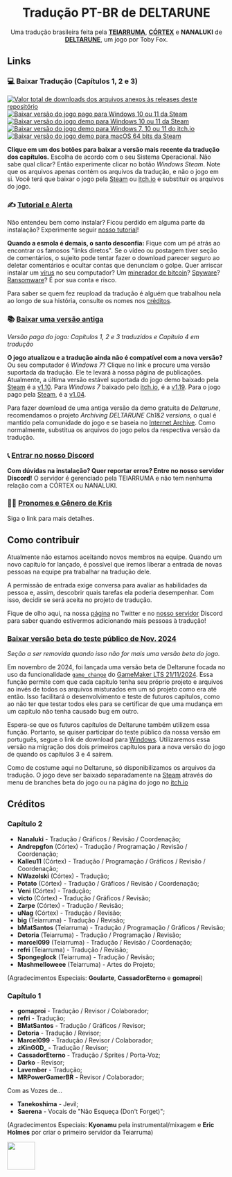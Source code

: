 <div align="center">
  <h1>Tradução PT-BR de DELTARUNE</h1>
  <p>Uma tradução brasileira feita pela <a href="https://twitter.com/teiarruma"><b>TEIARRUMA</b></a>, <a href="https://twitter.com/CortexTraducao" target="_blank"><b>CÓRTEX</b></a> e <b>NANALUKI</b>  de <a href="https://deltarune.com/"><b>DELTARUNE</b></a>, um jogo por Toby Fox. <br>
</div>

## Links

### 💻 Baixar Tradução (Capítulos 1, 2 e 3)

<p dir="auto">
    <a href="#">
        <img src="https://img.shields.io/github/downloads/teiarruma/deltarune-ptbr/total.svg?label=Total%20de%20Downloads" alt="Valor total de downloads dos arquivos anexos às releases deste repositório" title="Contagem desde outubro de 2023" />
    </a>
      <a href="https://github.com/teiarruma/deltarune-ptbr/releases/latest/download/DELTARUNEpago_PTBR_op1_Windows.zip">
        <img src="https://img.shields.io/badge/Windows_Steam_pago-0327c3" title="Baixar versão do jogo pago para Windows 10 ou 11 da Steam"/>
    </a>
    <a href="https://github.com/teiarruma/deltarune-ptbr/releases/download/1.10.7-demo/DELTARUNEdemo_PTBR_op1_Windows.zip">
        <img src="https://img.shields.io/badge/Windows_Steam_demo-0078d7" title="Baixar versão do jogo demo para Windows 10 ou 11 da Steam"/>
    </a>
    <a href="https://github.com/teiarruma/deltarune-ptbr/releases/download/1.19.2-demo/DELTARUNEdemo_PTBR_op1_Windows.zip">
        <img src="https://img.shields.io/badge/Windows_itch.io_demo-31cece" title="Baixar versão do jogo demo para Windows 7, 10 ou 11 do itch.io" />
    </a>
    <a href="https://github.com/teiarruma/deltarune-ptbr/releases/download/1.10.5/DELTARUNEdemo_PTBR_op2_MacOs64Bits.zip">
        <img src="https://img.shields.io/badge/macOS_Steam_demo-green" title="Baixar versão do jogo demo para macOS 64 bits da Steam" />
    </a>
</p>

**Clique em um dos botões para baixar a versão mais recente da tradução dos capítulos.** Escolha de acordo com o seu Sistema Operacional. Não sabe qual clicar? Então experimente clicar no botão _Windows Steam_. Note que os arquivos apenas contém os arquivos da tradução, e não o jogo em si. Você terá que baixar o jogo pela [Steam](https://store.steampowered.com/app/1671210/DELTARUNE/) ou [itch.io](https://tobyfox.itch.io/deltarune) e substituir os arquivos do jogo.

### ✍️ [Tutorial e Alerta](https://youtu.be/SJmiWVmWhlg)

Não entendeu bem como instalar? Ficou perdido em alguma parte da instalação? Experimente seguir [nosso tutorial](https://youtu.be/SJmiWVmWhlg)!

**Quando a esmola é demais, o santo desconfia:** Fique com um pé atrás ao encontrar os famosos "links diretos". Se o vídeo ou postagem tiver seção de comentários, o sujeito pode tentar fazer o download parecer seguro ao deletar comentários e ocultar contas que denunciam o golpe. Quer arriscar instalar um [vírus](https://pt.wikipedia.org/wiki/V%C3%ADrus_de_computador) no seu computador? Um [minerador de bitcoin](https://tecnoblog.net/responde/seu-computador-pode-estar-minerando-bitcoins-agora-saiba-impedir/)? [Spyware](https://pt.wikipedia.org/wiki/Spyware)? [Ransomware](https://pt.wikipedia.org/wiki/Ransomware)? É por sua conta e risco.

Para saber se quem fez reupload da tradução é alguém que trabalhou nela ao longo de sua história, consulte os nomes nos [créditos](#créditos).

### 📚 [Baixar uma versão antiga](https://github.com/teiarruma/deltarune-ptbr/releases)

*Versão paga do jogo: Capítulos 1, 2 e 3 traduzidos e Capítulo 4 em tradução*

**O jogo atualizou e a tradução ainda não é compatível com a nova versão?** Ou seu computador é _Windows 7_? Clique no link e procure uma versão suportada da tradução. Ele te levará à nossa página de publicações. Atualmente, a última versão estável suportada do jogo demo baixado pela [Steam](https://store.steampowered.com/app/1671210/DELTARUNE/) é a [v1.10](https://github.com/teiarruma/deltarune-ptbr/releases/latest). Para _Windows 7_ baixado pelo [itch.io](https://tobyfox.itch.io/deltarune), é a [v1.19](https://github.com/teiarruma/deltarune-ptbr/releases/tag/1.19.0). Para o jogo pago pela [Steam](https://store.steampowered.com/app/1671210/DELTARUNE/), é a [v1.04](https://github.com/teiarruma/deltarune-ptbr/releases/latest).

Para fazer download de uma antiga versão da demo gratuita de _Deltarune_, recomendamos o projeto _Archiving DELTARUNE Ch1&2 versions_, o qual é mantido pela comunidade do jogo e se baseia no [Internet Archive](https://archive.org/). Como normalmente, substitua os arquivos do jogo pelos da respectiva versão da tradução.

### 📞 [Entrar no nosso Discord](https://discord.gg/7DtZ7E4yYG)

**Com dúvidas na instalação? Quer reportar erros? Entre no nosso servidor Discord!** O servidor é gerenciado pela TEIARRUMA e não tem nenhuma relação com a CÓRTEX ou NANALUKI.

### 🏳️‍🌈 [Pronomes e Gênero de Kris](assets/PRONOUNS.md)

Siga o link para mais detalhes.

## Como contribuir

Atualmente não estamos aceitando novos membros na equipe. Quando um novo capítulo for lançado, é possível que iremos liberar a entrada de novas pessoas na equipe pra trabalhar na tradução dele.

A permissão de entrada exige conversa para avaliar as habilidades da pessoa e, assim, descobrir quais tarefas ela poderia desempenhar. Com isso, decidir se será aceita no projeto de tradução.

Fique de olho aqui, na nossa [página](https://twitter.com/teiarruma) no Twitter e no [nosso servidor](https://discord.gg/7DtZ7E4yYG) Discord para saber quando estivermos adicionando mais pessoas à tradução!

### [Baixar versão beta do teste público de Nov. 2024](https://github.com/teiarruma/deltarune-ptbr/releases/tag/1.19.2-demo)

*Seção a ser removida quando isso não for mais uma versão beta do jogo.*

Em novembro de 2024, foi lançada uma versão beta de Deltarune focada no uso da funcionalidade [`game_change`](https://manual.gamemaker.io/beta/en/GameMaker_Language/GML_Reference/General_Game_Control/game_change.htm) do  [GameMaker LTS 21/11/2024](https://releases.gamemaker.io/release-notes/2022/0#changes-in-the-original-3-release---ide-v20220383--runtime-v20220398-nov-21-2024). Essa função permite com que cada capítulo tenha seu próprio projeto e arquivos ao invés de todos os arquivos misturados em um só projeto como era até então. Isso facilitará o desenvolvimento e teste de futuros capítulos, como ao não ter que testar todos eles para se certificar de que uma mudança em um capítulo não tenha causado bug em outro.

Espera-se que os futuros capítulos de Deltarune também utilizem essa função. Portanto, se quiser participar do teste público da nossa versão em português, segue o link de download para [Windows](https://github.com/teiarruma/deltarune-ptbr/releases/download/1.19.2-demo/DELTARUNEdemo_PTBR_op1_Windows.zip). Utilizaremos essa versão na migração dos dois primeiros capítulos para a nova versão do jogo de quando os capítulos 3 e 4 saírem.

Como de costume aqui no Deltarune, só disponibilizamos os arquivos da tradução. O jogo deve ser baixado separadamente na [Steam](https://store.steampowered.com/app/1671210/DELTARUNE/) através do menu de branches beta do jogo ou na página do jogo no [itch.io](https://tobyfox.itch.io/deltarune)

## Créditos

### Capítulo 2
- **Nanaluki** - Tradução / Gráficos / Revisão / Coordenação;
- **Andrepgfon** (Córtex) - Tradução / Programação / Revisão / Coordenação;
- **Kalleu11** (Córtex) - Tradução / Programação / Gráficos / Revisão / Coordenação;
- **NWazolski** (Córtex) - Tradução;
- **Potato** (Córtex) - Tradução / Gráficos / Revisão / Coordenação;
- **Veni** (Córtex) - Tradução;
- **victo** (Córtex) - Tradução / Gráficos / Revisão;
- **Zarpe** (Córtex) - Tradução / Revisão;
- **uNag** (Córtex) - Tradução / Revisão;
- **big** (Teiarruma) - Tradução / Revisão;
- **bMatSantos** (Teiarruma) - Tradução / Programação / Gráficos / Revisão;
- **Detoria** (Teiarruma) - Tradução / Programação / Revisão;
- **marcel099** (Teiarruma) - Tradução / Revisão / Coordenação;
- **refri** (Teiarruma) - Tradução / Revisão;
- **Spongeglock** (Teiarruma) - Tradução / Revisão;
- **Mashmelloweee** (Teiarruma) - Artes do Projeto;

(Agradecimentos Especiais: **Goularte**, **CassadorEterno** e **gomaproi**)

### Capítulo 1
- **gomaproi** - Tradução / Revisor / Colaborador;
- **refri** - Tradução;
- **BMatSantos** - Tradução / Gráficos / Revisor;
- **Detoria** - Tradução / Revisor;
- **Marcel099** - Tradução / Revisor / Colaborador;
- **zKinG0D_** - Tradução / Revisor;
- **CassadorEterno** - Tradução / Sprites / Porta-Voz;
- **Darko** - Revisor;
- **Lavember** - Tradução;
- **MRPowerGamerBR** - Revisor / Colaborador;

Com as Vozes de...

- **Tanekoshima** - Jevil;
- **Saerena** - Vocais de "Não Esqueça (Don't Forget)";

(Agradecimentos Especiais: **Kyonamu** pela instrumental/mixagem e **Eric Holmes** por criar o primeiro servidor da Teiarruma)

<img width="64" height="64" src="https://user-images.githubusercontent.com/28575885/134047058-652bd587-e9af-4e84-b0cd-e99c2b4ecad7.png">
